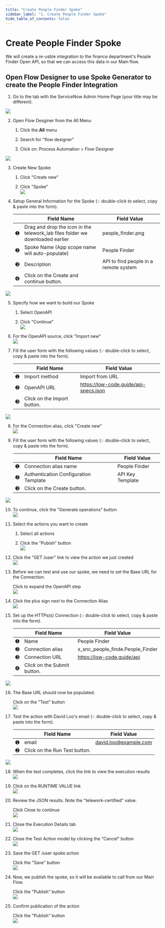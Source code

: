 ```yaml
---
title: "Create People Finder Spoke" 
sidebar_label: "1. Create People Finder Spoke"
hide_table_of_contents: false
---
```

# Create People Finder Spoke

We will create a re-usble integration to the finance department's People Finder Open API, so that we can access this data in our Main flow.

## Open Flow Designer to use Spoke Generator to create the People Finder Integration

1. Go to the tab with the ServiceNow Admin Home Page (your title may be different).

![](./images/04-1-return-to-admin-page.png)

2. Open Flow Desginer from the All Menu

    1. Click the **All** menu
    
    2. Search for "flow designer" 
    
    3. Click on: Process Automation > Flow Designer

![](./images/04-2-flow-designer.png)

3. Create New Spoke

    1. Click "Create new"

    2. Click "Spoke"  
![](./images//04-3-create-spoke.png)

4. Setup General Information for the Spoke (💡 double-click to select, copy & paste into the form).

    | |Field Name                | Field Value
    |-|--------------------------| --------------
    |<span className="large-number">➊</span>|Drag and drop the icon in the telework_lab files folder we downloaded earlier | people_finder.png
    |<span className="large-number">➋</span>|Spoke Name (App scope name will auto-populate) | People Finder
    |<span className="large-number">➌</span>|Description | API to find people in a remote system
    |<span className="large-number">➍</span>|Click on the <span className="button-purple">Create and continue</span> button.  
![](./images/04-4-spoke-general-info.png)

5. Specify how we want to build our Spoke

    1. Select OpenAPI

    2. Click "Continue"  
![](./images/04-5-how-build-spoke.png)

6. For the OpenAPI source, click "Import new"  
![](./images/04-6-openapi-import-new.png)

7. Fill the user form with the following values (💡 double-click to select, copy & paste into the form).

    | |Field Name                | Field Value
    |-|--------------------------| --------------
    |<span className="large-number">➊</span>|Import method    | Import from URL
    |<span className="large-number">➋</span>|OpenAPI URL | https://low-code.guide/api-specs.json
    |<span className="large-number">➌</span>|Click on the <span className="button-purple">Import</span> button.  
![](./images/04-7-import-new-openapi.png)

8. For the Connection alias, click "Create new"  
![](./images/04-8-connection-alias-create-new.png)

9. Fill the user form with the following values (💡 double-click to select, copy & paste into the form).

    | |Field Name                | Field Value
    |-|--------------------------| --------------
    |<span className="large-number">➊</span>|Connection alias name | People Finder
    |<span className="large-number">➋</span>|Authentication Configuration Template | API Key Template
    |<span className="large-number">➌</span>|Click on the <span className="button-purple">Create</span> button.  
![](./images/04-9-create-new-connection-alias.png)

10. To continue, click the "Generate operations" button  
![](./images/04-10-generate-operations.png)

11. Select the actions you want to create

    1. Select all actions

    2. Click the "Pubish" button  
![](./images/04-11-actions-to-create.png)

12. Click the "GET /user" link to view the action we just created  
![](./images/04-12-get-user-action.png)

13. Before we can test and use our spoke, we need to set the Base URL for the Connection.

    Click to expand the OpenAPI step  
![](./images/04-13-expand-openapi-step.png)

14. Click the plus sign next to the Connection Alias  
![](./images/04-14-connection-alias.png)

15. Set up the HTTPs(s) Connection (💡 double-click to select, copy & paste into the form).

    | |Field Name                | Field Value
    |-|--------------------------| --------------
    |<span className="large-number">➊</span>|Name | People Finder
    |<span className="large-number">➋</span>|Connection alias | x_snc_people_finde.People_Finder
    |<span className="large-number">➌</span>|Connection URL | https://low-code.guide/api
    |<span className="large-number">➍</span>|Click on the <span className="button-purple">Submit</span> button.  
![](./images/04-15-https-connection.png)

16. The Base URL should now be populated.

    Click on the "Test" button  
![](./images/04-16-test-action.png)

17. Test the action with David Loo's email (💡 double-click to select, copy & paste into the form).

    | |Field Name                | Field Value
    |-|--------------------------| --------------
    |<span className="large-number">➊</span>|email | david.loo@example.com
    |<span className="large-number">➋</span>|Click on the <span className="button-purple">Run Test</span> button.  
![](./images/04-17-test-actio-modal.png)

18. When the test completes, click the link to view the execution results  
![](./images/04-18-test-action-complete.png)

19. Click on the RUNTIME VALUE link  
![](./images/04-19-test-output.png)

20. Review the JSON results. Note the "telework-certified" value.

    Click Close to continue  
![](./images/04-20-action-json.png)

21. Close the Execution Details tab  
![](./images/04-21-close-execution-details.png)

22. Close the Test Action model by clicking the "Cancel" button  
![](./images/04-22-close-test-action.png)

23. Save the GET /user spoke action

    Click the "Save" button  
![](./images/04-23-save-action.png)

24. Now, we publish the spoke, so it will be available to call from our Main Flow.

    Click the "Publish" button  
![](./images/04-24-publish-action.png)

25. Confirm publication of the action

    Click the "Publish" button   
![](./images/04-25-confirm-publish-action.png)

